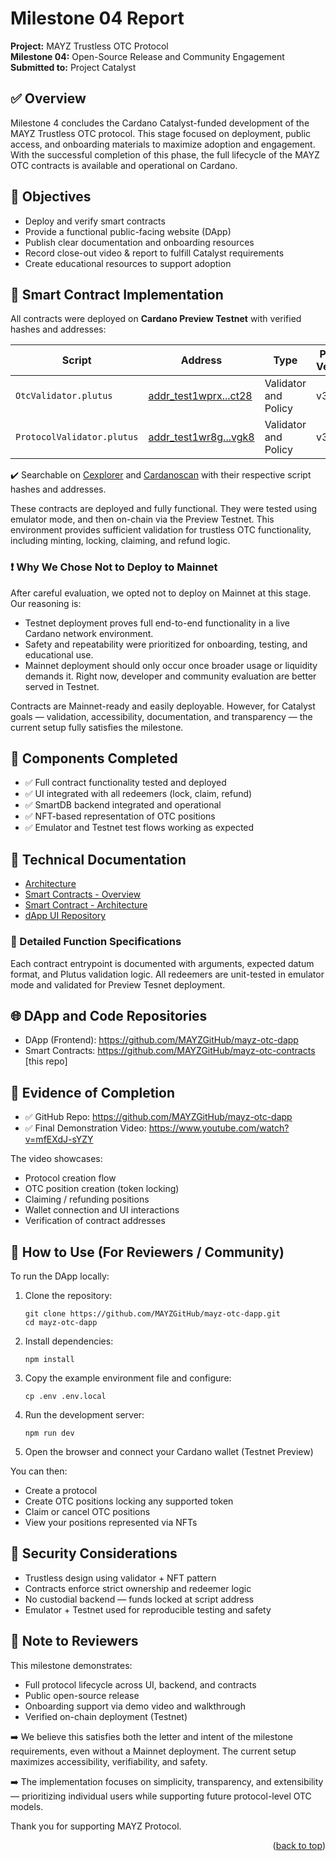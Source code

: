# Milestone 04 Report

**Project:** MAYZ Trustless OTC Protocol  
**Milestone 04:** Open-Source Release and Community Engagement  
**Submitted to:** Project Catalyst

## ✅ Overview

Milestone 4 concludes the Cardano Catalyst-funded development of the MAYZ Trustless OTC protocol. This stage focused on deployment, public access, and onboarding materials to maximize adoption and engagement. With the successful completion of this phase, the full lifecycle of the MAYZ OTC contracts is available and operational on Cardano.

## 🎯 Objectives

- Deploy and verify smart contracts
- Provide a functional public-facing website (DApp)
- Publish clear documentation and onboarding resources
- Record close-out video & report to fulfill Catalyst requirements
- Create educational resources to support adoption

## 🧠 Smart Contract Implementation

All contracts were deployed on **Cardano Preview Testnet** with verified hashes and addresses:

| Script | Address | Type | Plutus Version |
|--------|------|------|------|
| `OtcValidator.plutus` | [addr_test1wprx...ct28](https://preview.cexplorer.io/address/addr_test1wprx36hdsvucyjp88t9rugghypfv3un89gxuz64k3p00uvcj7ct28) | Validator and Policy | v3 |
| `ProtocolValidator.plutus` | [addr_test1wr8g...vgk8](https://preview.cexplorer.io/address/addr_test1wr8g2ukhvyntq3z2ku05cxyyn9ewdszfgayzq6vy59ddtesnnvgk8) | Validator and Policy | v3 |

✔️ Searchable on [Cexplorer](https://cexplorer.io/) and [Cardanoscan](https://cardanoscan.io/) with their respective script hashes and addresses.

These contracts are deployed and fully functional. They were tested using emulator mode, and then on-chain via the Preview Testnet. This environment provides sufficient validation for trustless OTC functionality, including minting, locking, claiming, and refund logic.

### ❗ Why We Chose Not to Deploy to Mainnet

After careful evaluation, we opted not to deploy on Mainnet at this stage. Our reasoning is:

- Testnet deployment proves full end-to-end functionality in a live Cardano network environment.
- Safety and repeatability were prioritized for onboarding, testing, and educational use.
- Mainnet deployment should only occur once broader usage or liquidity demands it. Right now, developer and community evaluation are better served in Testnet.

Contracts are Mainnet-ready and easily deployable. However, for Catalyst goals — validation, accessibility, documentation, and transparency — the current setup fully satisfies the milestone.

## 🔧 Components Completed

- ✅ Full contract functionality tested and deployed
- ✅ UI integrated with all redeemers (lock, claim, refund)
- ✅ SmartDB backend integrated and operational
- ✅ NFT-based representation of OTC positions
- ✅ Emulator and Testnet test flows working as expected

## 📄 Technical Documentation

- [Architecture](../docs/MAYZ-OTC-Architecture.md)
- [Smart Contracts - Overview](../docs/MAYZ-OTC-Architecture.md)
- [Smart Contract - Architecture](../smart-contracts/README.md)
- [dApp UI Repository](https://github.com/MAYZGitHub/mayz-otc-dapp)

### 🧮 Detailed Function Specifications

Each contract entrypoint is documented with arguments, expected datum format, and Plutus validation logic. All redeemers are unit-tested in emulator mode and validated for  Preview Tesnet deployment.

## 🌐 DApp and Code Repositories

- DApp (Frontend): <https://github.com/MAYZGitHub/mayz-otc-dapp>
- Smart Contracts: <https://github.com/MAYZGitHub/mayz-otc-contracts> [this repo]

## 📸 Evidence of Completion

- ✅ GitHub Repo: <https://github.com/MAYZGitHub/mayz-otc-dapp>
- ✅ Final Demonstration Video: <https://www.youtube.com/watch?v=mfEXdJ-sYZY>

The video showcases:

- Protocol creation flow
- OTC position creation (token locking)
- Claiming / refunding positions
- Wallet connection and UI interactions
- Verification of contract addresses

## 📄 How to Use (For Reviewers / Community)

To run the DApp locally:

1. Clone the repository:
   ```
   git clone https://github.com/MAYZGitHub/mayz-otc-dapp.git
   cd mayz-otc-dapp
   ```

2. Install dependencies:
   ```
   npm install
   ```

3. Copy the example environment file and configure:
   ```
   cp .env .env.local
   ```

4. Run the development server:
   ```
   npm run dev
   ```

5. Open the browser and connect your Cardano wallet (Testnet Preview)

You can then:

- Create a protocol
- Create OTC positions locking any supported token
- Claim or cancel OTC positions
- View your positions represented via NFTs

## 🔐 Security Considerations

- Trustless design using validator + NFT pattern
- Contracts enforce strict ownership and redeemer logic
- No custodial backend — funds locked at script address
- Emulator + Testnet used for reproducible testing and safety

## 📝 Note to Reviewers

This milestone demonstrates:

- Full protocol lifecycle across UI, backend, and contracts
- Public open-source release
- Onboarding support via demo video and walkthrough
- Verified on-chain deployment (Testnet)

➡️ We believe this satisfies both the letter and intent of the milestone requirements, even without a Mainnet deployment. The current setup maximizes accessibility, verifiability, and safety.

➡️ The implementation focuses on simplicity, transparency, and extensibility — prioritizing individual users while supporting future protocol-level OTC models.

Thank you for supporting MAYZ Protocol.

<p align="right">(<a href="#readme-top">back to top</a>)</p>
